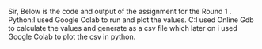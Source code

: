 Sir,
    Below is the code and output of the assignment for the Round 1 .
    Python:I used Google Colab to run and plot the values.
    C:I used Online Gdb to calculate the values and generate as a csv file which later on i used  Google Colab to plot the csv in python.
